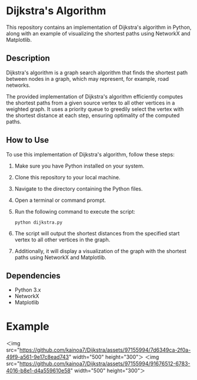 # Dijkstra's Algorithm

This repository contains an implementation of Dijkstra's algorithm in Python, along with an example of visualizing the shortest paths using NetworkX and Matplotlib.

## Description

Dijkstra's algorithm is a graph search algorithm that finds the shortest path between nodes in a graph, which may represent, for example, road networks.

The provided implementation of Dijkstra's algorithm efficiently computes the shortest paths from a given source vertex to all other vertices in a weighted graph. It uses a priority queue to greedily select the vertex with the shortest distance at each step, ensuring optimality of the computed paths.

## How to Use

To use this implementation of Dijkstra's algorithm, follow these steps:

1. Make sure you have Python installed on your system.
2. Clone this repository to your local machine.
3. Navigate to the directory containing the Python files.
4. Open a terminal or command prompt.
5. Run the following command to execute the script:

    ```
    python dijkstra.py
    ```

6. The script will output the shortest distances from the specified start vertex to all other vertices in the graph.
7. Additionally, it will display a visualization of the graph with the shortest paths using NetworkX and Matplotlib.

## Dependencies

- Python 3.x
- NetworkX
- Matplotlib

# Example

＜img src="https://github.com/kainoa7/Dijkstra/assets/97155994/7d6349ca-2f0a-49f9-a561-9e17c8ead743" width="500" height="300"＞
＜img src="https://github.com/kainoa7/Dijkstra/assets/97155994/91676512-6783-4016-b8e1-d4a559610e58" width="500" height="300"＞




  



